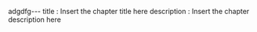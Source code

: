 adgdfg---
title       : Insert the chapter title here
description : Insert the chapter description here